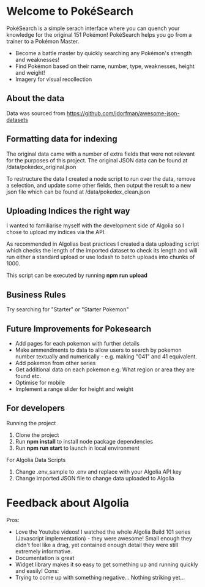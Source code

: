 # Welcome to PokéSearch
PokéSearch is a simple serach interface where you can quench your knowledge for the original 151 Pokémon! PokéSearch helps you go from a trainer to a Pokémon Master. 

* Become a battle master by quickly searching any Pokémon's strength and weaknesses!
* Find Pokémon based on their name, number, type, weaknesses, height and weight!
* Imagery for visual recollection

## About the data

Data was sourced from https://github.com/jdorfman/awesome-json-datasets

## Formatting data for indexing

The original data came with a number of extra fields that were not relevant for the purposes of this project. The original JSON data can be found at /data/pokedex_original.json

To restructure the data I created a node script to run over the data, remove a selection, and update some other fields, then output the result to a new json file which can be found at /data/pokedex_clean.json

## Uploading Indices the right way

I wanted to familiarise myself with the development side of Algolia so I chose to upload my indices via the API. 

As recommended in Algolias best practices I created a data uploading script which checks the length of the imported dataset to check its length and will run either a standard upload or use lodash to batch uploads into chunks of 1000.

This script can be executed by running **npm run upload**

## Business Rules

Try searching for "Starter" or "Starter Pokemon"

## Future Improvements for Pokesearch
* Add pages for each pokemon with further details
* Make ammendments to data to allow users to search by pokemon number textually and numerically - e.g. making "041" and 41 equivalent.
* Add pokemon from other series
* Get additional data on each pokemon e.g. What region or area they are found etc.
* Optimise for mobile
* Implement a range slider for height and weight

## For developers

Running the project
1. Clone the project
2. Run **npm install** to install node package dependencies
3. Run **npm run start** to launch in local environment

For Algolia Data Scripts
1. Change .env_sample to .env and replace with your Algolia API key
2. Change imported JSON file to change data uploaded to Algolia


# Feedback about Algolia
Pros:
* Love the Youtube videos! I watched the whole Algolia Build 101 series (Javascript implementation) - they were awesome! Small enough they didn't feel like a drag, yet contained enough detail they were still extremely informative.
* Documentation is great
* Widget library makes it so easy to get something up and running quickly and easily!
Cons:
* Trying to come up with something negative... Nothing striking yet...
